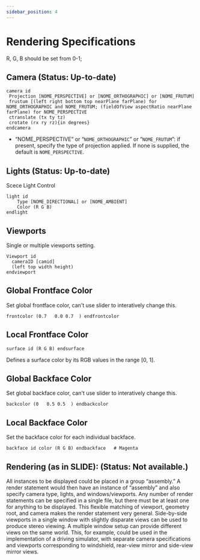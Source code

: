 ```yaml
---
sidebar_position: 4
---
```


# Rendering Specifications
R, G, B should be set from 0-1;
## Camera (Status: Up-to-date)
```
camera id  
 Projection [NOME_PERSPECTIVE] or [NOME_ORTHOGRAPHIC] or [NOME_FRUTUM] 
 frustum [(left right bottom top nearPlane farPlane) for NOME_ORTHOGRAPHIC and NOME_FRUTUM; (fieldOfView aspectRatio nearPlane farPlane) for NOME_PERSPECTIVE
 ctranslate (tx ty tz)
 crotate (rx ry rz){in degrees}
endcamera
```

* “NOME_PERSPECTIVE” or “`NOME_ORTHOGRAPHIC`” or “`NOME_FRUTUM`”:  if present, specify the type of projection applied.
If none is supplied, the default is  `NOME_PERSPECTIVE`.

## Lights (Status: Up-to-date)
Scece Light Control
```
light id
    Type [NOME_DIRECTIONAL] or [NOME_AMBIENT]
    Color (R G B)
endlight
```

## Viewports 
Single or multiple viewports setting.
```
Viewport id
  cameraID [camid]
  (left top width height)
endviewport
```

## Global Frontface Color
Set global frontface color, can't use slider to interatively change this.
```
frontcolor (0.7   0.0 0.7  ) endfrontcolor
```

## Local Frontface Color
```
surface id (R G B) endsurface
```
Defines a surface color by its RGB values in the range [0, 1].


## Global Backface Color
Set global backface color, can't use slider to interatively change this.
```
backcolor (0   0.5 0.5  ) endbackcolor
```

## Local Backface Color 
Set the backface color for each individual backface. 
```
backface id color (R G B) endbackface   # Magenta
```

## **Rendering (as in SLIDE):** (Status: Not available.)
All instances to be displayed could be placed in a group “assembly.”
A render statement would then have an instance of “assembly” and also specify camera type, lights, and windows/viewports. Any number of render statements can be specified in a single file, but there must be at least one for anything to be displayed. This flexible matching of viewport, geometry root, and camera makes the render statement very general. Side-by-side viewports in a single window with slightly disparate views can be used to produce stereo viewing. A multiple window setup can provide different views on the same world. This, for example, could be used in the implementation of a driving simulator, with separate camera specifications and viewports corresponding to windshield, rear-view mirror and side-view mirror views.


